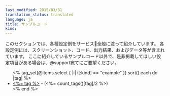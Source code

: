 ```yaml
---
last_modified: 2015/03/31
translation_status: translated
language: ja
title: サンプルコード
kind:
---
```

<!-- In this section you will find examples of configurations from across the entire product. Each example may include screenshots, code, output, and/or data. If there is something missing you would like to see, let us know. -->

このセクションでは、各種設定例をサービス全般に渡って紹介しています。
各設定例には、スクリーンショット、コード、出力結果、およびデータ等が含まれています。
ここに紹介しているサンプルコード以外で、是非掲載してほしい設定項目がある場合は、@support宛てにご要望ください。

<ul>
<% tag_set(@items.select { |i| i[:kind] == "example" }).sort().each do |tag| %>
<li><a href="/ja/examples/<%= tag.downcase %>/"><%= tag %></a> - (<%= count_tags()[tag]/2 %>)</li>
<% end %>
</ul>
